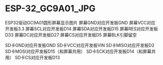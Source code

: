 # ESP-32_GC9A01_JPG
ESP32驱动GC9A01圆形屏幕显示图片
屏幕GND对应开发板GND
屏幕VCC对应开发板3.3
屏幕SCL对应开发板D14
屏幕SDA对应开发板D15
屏幕RES对应开发板D33
屏幕DC对应开发板D27
屏幕CS对应开发板D5
屏幕BLK引脚留空

SD卡GND对应开发板GND
SD卡VCC对应开发板VIN
SD卡MISO对应开发板D2
SD卡MOSI对应开发板D15（和屏幕共用）
SD卡SCK对应开发板D14（和屏幕共用）
SD卡CS对应开发板D13
